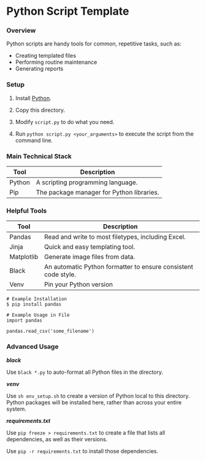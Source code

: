 # Python Script Template

### Overview

Python scripts are handy tools for common, repetitive tasks, such as:

* Creating templated files
* Performing routine maintenance
* Generating reports


### Setup

1. Install [Python](https://www.python.org/downloads/).

2. Copy this directory.

3. Modify `script.py` to do what you need.

4. Run `python script.py <your_arguments>` to execute the script from the command line.


### Main Technical Stack

| Tool   | Description                               |
| ------ | ----------------------------------------- |
| Python | A scripting programming language.         |
| Pip    | The package manager for Python libraries. |


### Helpful Tools

| Tool       | Description                                                    |
| ---------- | -------------------------------------------------------------- |
| Pandas     | Read and write to most filetypes, including Excel.             |
| Jinja      | Quick and easy templating tool.                                |
| Matplotlib | Generate image files from data.                                |
| Black      | An automatic Python formatter to ensure consistent code style. |
| Venv       | Pin your Python version                                        |


```
# Example Installation
$ pip install pandas
```

```
# Example Usage in File
import pandas

pandas.read_csv('some_filename')
```

### Advanced Usage

***black***

Use `black *.py` to auto-format all Python files in the directory.

***venv***

Use `sh env_setup.sh` to create a version of Python local to this directory. Python packages will be installed here, rather than across your entire system.

***requirements.txt***

Use `pip freeze > requirements.txt` to create a file that lists all dependencies, as well as their versions.

Use `pip -r requirements.txt` to install those dependencies.

